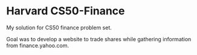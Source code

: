 # Harvard CS50-Finance
My solution for CS50 finance problem set.

Goal was to develop a website to trade shares while gathering information from finance.yahoo.com. 

